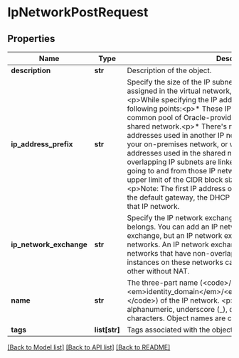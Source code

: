 # IpNetworkPostRequest

## Properties
Name | Type | Description | Notes
------------ | ------------- | ------------- | -------------
**description** | **str** | Description of the object. | [optional] 
**ip_address_prefix** | **str** | Specify the size of the IP subnet. It is a range of IPv4 addresses assigned in the virtual network, in CIDR address prefix format.&lt;p&gt;While specifying the IP address prefix take care of the following points:&lt;p&gt;* These IP addresses aren&#39;t part of the common pool of Oracle-provided IP addresses used by the shared network.&lt;p&gt;* There&#39;s no conflict with the range of IP addresses used in another IP network, the IP addresses used your on-premises network, or with the range of private IP addresses used in the shared network. If IP networks with overlapping IP subnets are linked to an IP exchange, packets going to and from those IP networks are dropped.&lt;p&gt;* The upper limit of the CIDR block size for an IP network is /16.&lt;p&gt;Note: The first IP address of any IP network is reserved for the default gateway, the DHCP server, and the DNS server of that IP network.  | 
**ip_network_exchange** | **str** | Specify the IP network exchange to which the IP network belongs. You can add an IP network to only one IP network exchange, but an IP network exchange can include multiple IP networks. An IP network exchange enables access between IP networks that have non-overlapping addresses, so that instances on these networks can exchange packets with each other without NAT.  | [optional] 
**name** | **str** | The three-part name (&lt;code&gt;/Compute-&lt;em&gt;identity_domain&lt;/em&gt;/&lt;em&gt;user&lt;/em&gt;/&lt;em&gt;object&lt;/em&gt;&lt;/code&gt;) of the IP network. &lt;p&gt;Object names can contain only alphanumeric, underscore (_), dash (-), and period (.) characters. Object names are case-sensitive. | 
**tags** | **list[str]** | Tags associated with the object. | [optional] 

[[Back to Model list]](../README.md#documentation-for-models) [[Back to API list]](../README.md#documentation-for-api-endpoints) [[Back to README]](../README.md)


